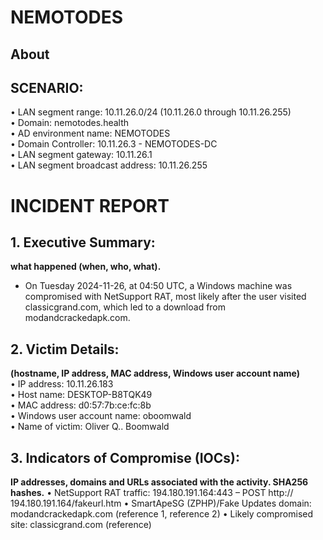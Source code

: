 # NEMOTODES  
## About  

## SCENARIO:  
• LAN segment range: 10.11.26.0/24 (10.11.26.0 through 10.11.26.255)  
• Domain: nemotodes.health  
• AD environment name: NEMOTODES  
• Domain Controller: 10.11.26.3 - NEMOTODES-DC  
• LAN segment gateway: 10.11.26.1  
• LAN segment broadcast address: 10.11.26.255  

# INCIDENT REPORT  

## 1. Executive Summary:
 **what happened (when, who, what).**
  - On Tuesday 2024-11-26, at 04:50 UTC, a Windows machine was compromised with NetSupport RAT, most likely after the user visited classicgrand.com, which led to a download from modandcrackedapk.com.

## 2. Victim Details:   
**(hostname, IP address, MAC address, Windows user account name)**  
• IP address: 10.11.26.183  
• Host name: DESKTOP-B8TQK49  
• MAC address: d0:57:7b:ce:fc:8b  
• Windows user account name: oboomwald  
• Name of victim: Oliver Q.. Boomwald  


## 3. Indicators of Compromise (IOCs):   
**IP addresses, domains and URLs associated with the activity.  SHA256 hashes.**
• NetSupport RAT traffic: 194.180.191.164:443 – POST http://
194.180.191.164/fakeurl.htm
• SmartApeSG (ZPHP)/Fake Updates domain: modandcrackedapk.com
(reference 1, reference 2)
• Likely compromised site: classicgrand.com (reference)
